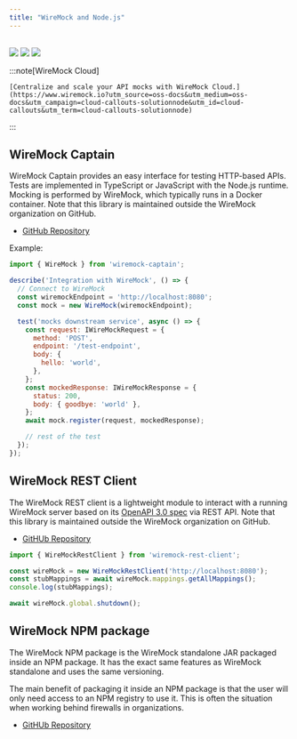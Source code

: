 ```yaml
---
title: "WireMock and Node.js"
---
```


<!-- TODO: Review and update relative links for Starlight structure -->


<br>

<div class="solution-block">
  <div class="solution-header">
    <img src="/images/logos/wiremock/logo_square.svg">
    <img src="/images/logos/doc-sections/connect.svg">
    <img src="/images/logos/technology/nodejs.svg">
  </div>
</div>

:::note[WireMock Cloud]

    [Centralize and scale your API mocks with WireMock Cloud.](https://www.wiremock.io?utm_source=oss-docs&utm_medium=oss-docs&utm_campaign=cloud-callouts-solutionnode&utm_id=cloud-callouts&utm_term=cloud-callouts-solutionnode)

:::

## WireMock Captain

WireMock Captain provides an easy interface for testing HTTP-based APIs.
Tests are implemented in TypeScript or JavaScript with the Node.js runtime.
Mocking is performed by WireMock, which typically runs in a Docker container.
Note that this library is maintained outside the WireMock organization on GitHub.

- [GitHub Repository](https://github.com/HBOCodeLabs/wiremock-captain)

Example:

```javascript
import { WireMock } from 'wiremock-captain';

describe('Integration with WireMock', () => {
  // Connect to WireMock
  const wiremockEndpoint = 'http://localhost:8080';
  const mock = new WireMock(wiremockEndpoint);

  test('mocks downstream service', async () => {
    const request: IWireMockRequest = {
      method: 'POST',
      endpoint: '/test-endpoint',
      body: {
        hello: 'world',
      },
    };
    const mockedResponse: IWireMockResponse = {
      status: 200,
      body: { goodbye: 'world' },
    };
    await mock.register(request, mockedResponse);

    // rest of the test
  });
});
```

## WireMock REST Client

The WireMock REST client is a lightweight module to interact with a running
WireMock server based on its [OpenAPI 3.0 spec](../../standalone/admin-api-reference/) via REST API.
Note that this library is maintained outside the WireMock organization on GitHub.

- [GitHUb Repository](https://github.com/kwoding/wiremock-rest-client)

```javascript
import { WireMockRestClient } from 'wiremock-rest-client';

const wireMock = new WireMockRestClient('http://localhost:8080');
const stubMappings = await wireMock.mappings.getAllMappings();
console.log(stubMappings);

await wireMock.global.shutdown();
```

## WireMock NPM package

The WireMock NPM package is the WireMock standalone JAR packaged inside an NPM package. It has the exact same features as WireMock standalone and uses the same versioning.

The main benefit of packaging it inside an NPM package is that the user will only need access to an NPM registry to use it. This is often the situation when working behind firewalls in organizations.

- [GitHUb Repository](https://github.com/wiremock/wiremock-npm)
